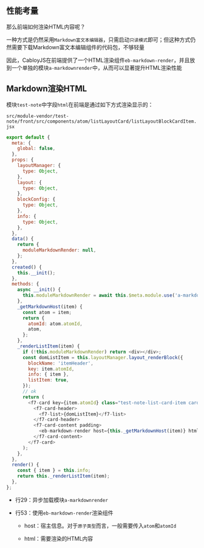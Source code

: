 ## 性能考量

那么前端如何渲染HTML内容呢？

一种方式是仍然采用`Markdown富文本编辑器`，只需启动`只读模式`即可；但这种方式仍然需要下载Markdown富文本编辑组件的代码包，不够轻量

因此，CabloyJS在前端提供了一个HTML渲染组件`eb-markdown-render`，并且放到一个单独的模块`a-markdownrender`中，从而可以显著提升HTML渲染性能

## Markdown渲染HTML

模块`test-note`中字段`html`在前端是通过如下方式渲染显示的：

`src/module-vendor/test-note/front/src/components/atom/listLayoutCard/listLayoutBlockCardItem.jsx`

``` javascript
export default {
  meta: {
    global: false,
  },
  props: {
    layoutManager: {
      type: Object,
    },
    layout: {
      type: Object,
    },
    blockConfig: {
      type: Object,
    },
    info: {
      type: Object,
    },
  },
  data() {
    return {
      moduleMarkdownRender: null,
    };
  },
  created() {
    this.__init();
  },
  methods: {
    async __init() {
      this.moduleMarkdownRender = await this.$meta.module.use('a-markdownrender');
    },
    _getMarkdownHost(item) {
      const atom = item;
      return {
        atomId: atom.atomId,
        atom,
      };
    },
    _renderListItem(item) {
      if (!this.moduleMarkdownRender) return <div></div>;
      const domListItem = this.layoutManager.layout_renderBlock({
        blockName: 'itemHeader',
        key: item.atomId,
        info: { item },
        listItem: true,
      });
      // ok
      return (
        <f7-card key={item.atomId} class="test-note-list-card-item card-item col-100 medium-50 large-50">
          <f7-card-header>
            <f7-list>{domListItem}</f7-list>
          </f7-card-header>
          <f7-card-content padding>
            <eb-markdown-render host={this._getMarkdownHost(item)} html={item.html}></eb-markdown-render>
          </f7-card-content>
        </f7-card>
      );
    },
  },
  render() {
    const { item } = this.info;
    return this._renderListItem(item);
  },
};
```

* 行29：异步加载模块`a-markdownrender`

* 行53：使用`eb-markdown-render`渲染组件

  * host：宿主信息。对于`原子类型`而言，一般需要传入`atom`和`atomId`

  * html：需要渲染的HTML内容